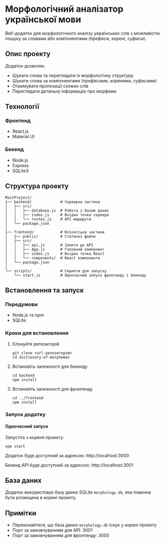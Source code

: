 # Морфологічний аналізатор української мови

Веб-додаток для морфологічного аналізу українських слів з можливістю пошуку за словами або компонентами (префікси, корені, суфікси).

## Опис проекту

Додаток дозволяє:
- Шукати слова та переглядати їх морфологічну структуру
- Шукати слова за компонентами (префіксами, коренями, суфіксами)
- Отримувати пропозиції схожих слів
- Переглядати детальну інформацію про морфеми

## Технології

### Фронтенд
- React.js
- Material UI

### Бекенд
- Node.js
- Express
- SQLite3

## Структура проекту

```
MainProject/
├── backend/             # Серверна частина
│   ├── src/
│   │   ├── database.js  # Робота з базою даних
│   │   ├── index.js     # Вхідна точка сервера
│   │   └── routes.js    # API маршрути
│   └── package.json
│
├── frontend/            # Клієнтська частина
│   ├── public/          # Статичні файли
│   ├── src/
│   │   ├── api.js       # Запити до API
│   │   ├── App.js       # Головний компонент
│   │   ├── index.js     # Вхідна точка React
│   │   └── components/  # React компоненти
│   └── package.json
│
└── scripts/             # Скрипти для запуску
    └── start.js         # Одночасний запуск фронтенду і бекенду
```

## Встановлення та запуск

### Передумови
- Node.js та npm
- SQLite

### Кроки для встановлення

1. Клонуйте репозиторій
   ```
   git clone <url-репозиторію>
   cd dictionary-of-morphemes
   ```

2. Встановіть залежності для бекенду
   ```
   cd backend
   npm install
   ```

3. Встановіть залежності для фронтенду
   ```
   cd ../frontend
   npm install
   ```

### Запуск додатку

#### Одночасний запуск

Запустіть з кореня проекту:
```
npm start
```

Додаток буде доступний за адресою: http://localhost:3000

Бекенд API буде доступний за адресою: http://localhost:3001

## База даних

Додаток використовує базу даних SQLite `morphology.db`, яка повинна бути розміщена в корені проекту.

## Примітки

- Переконайтеся, що база даних `morphology.db` існує у корені проекту
- Порт за замовчуванням для API: 3001
- Порт за замовчуванням для фронтенду: 3000 
